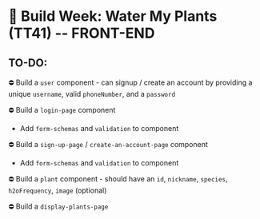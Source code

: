 #  🚧 Build Week: Water My Plants (TT41) -- FRONT-END

## TO-DO:

⛔ Build a `user` component - can signup / create an account by providing a unique `username`, valid `phoneNumber`, and a `password`

⛔ Build a `login-page` component

  - Add `form-schemas` and `validation` to component

⛔ Build a `sign-up-page` / `create-an-account-page` component

  - Add `form-schemas` and `validation` to component

⛔ Build a `plant` component - should have an `id`, `nickname`, `species`, `h2oFrequency`, `image` (optional)

⛔ Build a `display-plants-page`

